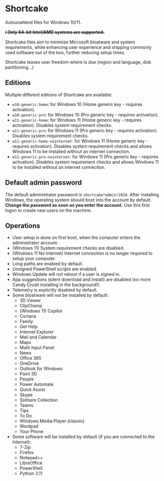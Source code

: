 # Shortcake
Autounattend files for Windows 10/11.

~~**ℹ Only 64-bit Intel/AMD systems are supported.**~~

Shortcake files aim to minimize Microsoft bloatware and system requirements, while enhancing user experience and shipping commonly used software out of the box, further reducing setup times.

Shortcake leaves user freedom where is due (region and language, disk partitioning...)

## Editions
Multiple different editions of Shortcake are available:

* `w10-generic-home`: for Windows 10 (Home generic key - requires activation).
* `w10-generic-pro`: for Windows 10 (Pro generic key - requires activation).
* `w11-generic-home`: for Windows 11 (Home generic key - requires activation). Disables system requirement checks.
* `w11-generic-pro`: for Windows 11 (Pro generic key - requires activation). Disables system requirement checks.
* `w11-generic-home-nointernet`: for Windows 11 (Home generic key - requires activation). Disables system requirement checks and allows Windows 11 to be installed without an internet connection.
* `w11-generic-pro-nointernet`: for Windows 11 (Pro generic key - requires activation). Disables system requirement checks and allows Windows 11 to be installed without an internet connection.

## Default admin password
The default administrator password is `shortcake*admin!2024`. After installing Windows, the operating system should boot into the account by default. **Change the password as soon as you enter the account.** Use this first logon to create new users on the machine.

## Operations
* User setup is done on first boot, when the computer enters the administrator account.
* (Windows 11) System requirement checks are disabled.
* (Windows 11 No Internet) Internet connection is no longer required to setup your computer.
* Long paths are enabled by default.
* Unsigned PowerShell scripts are enabled.
* Windows Update will not reboot if a user is signed in.
* App suggestions (silent download and install) are disabled (no more Candy Crush installing in the background!).
* Telemetry is explicitly disabled by default.
* Some bloatware will not be installed by default:
  * 3D Viewer
  * ClipChamp
  * (Windows 11) Copilot
  * Cortana
  * Family
  * Get Help
  * Internet Explorer
  * Mail and Calendar
  * Maps
  * Math Input Panel
  * News
  * Office 365
  * OneDrive
  * Outlook for Windows
  * Paint 3D
  * People
  * Power Automate
  * Quick Assist
  * Skype
  * Solitaire Collection
  * Teams
  * Tips
  * To Do
  * Windows Media Player (classic)
  * Wordpad
  * Your Phone
* Some software will be installed by default (if you are connected to the Internet):
  * 7-Zip
  * Firefox
  * Notepad++
  * LibreOffice
  * PowerShell
  * Python 3.11
